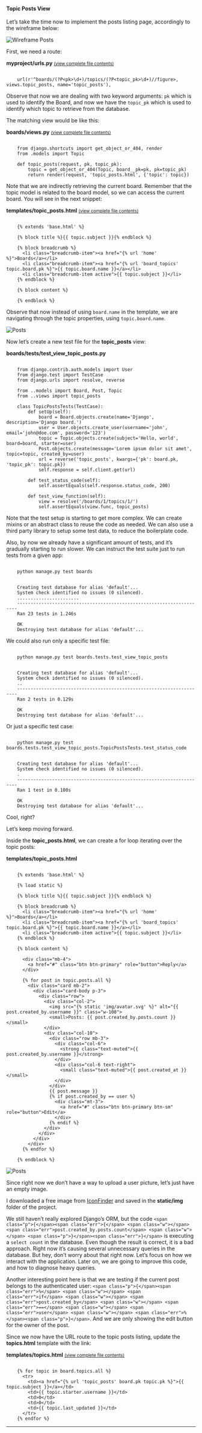 #### Topic Posts View

Let’s take the time now to implement the posts listing page, accordingly to the wireframe below:

![Wireframe Posts](https://simpleisbetterthancomplex.com/media/series/beginners-guide/1.11/part-5/wireframe-posts.png)

First, we need a route:

**myproject/urls.py** <small>[(view complete file contents)](https://gist.github.com/vitorfs/aede6d3b7dc3494cf0df48f796075403#file-urls-py-L38)</small>

```

    url(r'^boards/(?P<pk>\d+)/topics/(?P<topic_pk>\d+)//figure>, views.topic_posts, name='topic_posts'),

```

Observe that now we are dealing with two keyword arguments: `pk` which is used to identify the Board, and now we have the `topic_pk` which is used to identify which topic to retrieve from the database.

The matching view would be like this:

**boards/views.py** <small>[(view complete file contents)](https://gist.github.com/vitorfs/3d73ef25a01eceea07ef3ad8538437cf#file-views-py-L39)</small>

```

    from django.shortcuts import get_object_or_404, render
    from .models import Topic

    def topic_posts(request, pk, topic_pk):
        topic = get_object_or_404(Topic, board__pk=pk, pk=topic_pk)
        return render(request, 'topic_posts.html', {'topic': topic})

```

Note that we are indirectly retrieving the current board. Remember that the topic model is related to the board model, so we can access the current board. You will see in the next snippet:

**templates/topic_posts.html** <small>[(view complete file contents)](https://gist.github.com/vitorfs/17e583f4f0068850c5929bd307dd436a)</small>

```

    {% extends 'base.html' %}

    {% block title %}{{ topic.subject }}{% endblock %}

    {% block breadcrumb %}
      <li class="breadcrumb-item"><a href="{% url 'home' %}">Boards</a></li>
      <li class="breadcrumb-item"><a href="{% url 'board_topics' topic.board.pk %}">{{ topic.board.name }}</a></li>
      <li class="breadcrumb-item active">{{ topic.subject }}</li>
    {% endblock %}

    {% block content %}

    {% endblock %}

```

Observe that now instead of using `board.name` in the template, we are navigating through the topic properties, using `topic.board.name`.

![Posts](https://simpleisbetterthancomplex.com/media/series/beginners-guide/1.11/part-5/posts-1.png)

Now let’s create a new test file for the **topic_posts** view:

**boards/tests/test_view_topic_posts.py**

```

    from django.contrib.auth.models import User
    from django.test import TestCase
    from django.urls import resolve, reverse

    from ..models import Board, Post, Topic
    from ..views import topic_posts

    class TopicPostsTests(TestCase):
        def setUp(self):
            board = Board.objects.create(name='Django', description='Django board.')
            user = User.objects.create_user(username='john', email='john@doe.com', password='123')
            topic = Topic.objects.create(subject='Hello, world', board=board, starter=user)
            Post.objects.create(message='Lorem ipsum dolor sit amet', topic=topic, created_by=user)
            url = reverse('topic_posts', kwargs={'pk': board.pk, 'topic_pk': topic.pk})
            self.response = self.client.get(url)

        def test_status_code(self):
            self.assertEquals(self.response.status_code, 200)

        def test_view_function(self):
            view = resolve('/boards/1/topics/1/')
            self.assertEquals(view.func, topic_posts)

```

Note that the test setup is starting to get more complex. We can create mixins or an abstract class to reuse the code as needed. We can also use a third party library to setup some test data, to reduce the boilerplate code.

Also, by now we already have a significant amount of tests, and it’s gradually starting to run slower. We can instruct the test suite just to run tests from a given app:

```

    python manage.py test boards

```

```

    Creating test database for alias 'default'...
    System check identified no issues (0 silenced).
    .......................
    ----------------------------------------------------------------------
    Ran 23 tests in 1.246s

    OK
    Destroying test database for alias 'default'...

```

We could also run only a specific test file:

```

    python manage.py test boards.tests.test_view_topic_posts

```

```

    Creating test database for alias 'default'...
    System check identified no issues (0 silenced).
    ..
    ----------------------------------------------------------------------
    Ran 2 tests in 0.129s

    OK
    Destroying test database for alias 'default'...

```

Or just a specific test case:

```

    python manage.py test boards.tests.test_view_topic_posts.TopicPostsTests.test_status_code

```

```

    Creating test database for alias 'default'...
    System check identified no issues (0 silenced).
    .
    ----------------------------------------------------------------------
    Ran 1 test in 0.100s

    OK
    Destroying test database for alias 'default'...

```

Cool, right?

Let’s keep moving forward.

Inside the **topic_posts.html**, we can create a for loop iterating over the topic posts:

**templates/topic_posts.html**

```

    {% extends 'base.html' %}

    {% load static %}

    {% block title %}{{ topic.subject }}{% endblock %}

    {% block breadcrumb %}
      <li class="breadcrumb-item"><a href="{% url 'home' %}">Boards</a></li>
      <li class="breadcrumb-item"><a href="{% url 'board_topics' topic.board.pk %}">{{ topic.board.name }}</a></li>
      <li class="breadcrumb-item active">{{ topic.subject }}</li>
    {% endblock %}

    {% block content %}

      <div class="mb-4">
        <a href="#" class="btn btn-primary" role="button">Reply</a>
      </div>

      {% for post in topic.posts.all %}
        <div class="card mb-2">
          <div class="card-body p-3">
            <div class="row">
              <div class="col-2">
                <img src="{% static 'img/avatar.svg' %}" alt="{{ post.created_by.username }}" class="w-100">
                <small>Posts: {{ post.created_by.posts.count }}</small>
              </div>
              <div class="col-10">
                <div class="row mb-3">
                  <div class="col-6">
                    <strong class="text-muted">{{ post.created_by.username }}</strong>
                  </div>
                  <div class="col-6 text-right">
                    <small class="text-muted">{{ post.created_at }}</small>
                  </div>
                </div>
                {{ post.message }}
                {% if post.created_by == user %}
                  <div class="mt-3">
                    <a href="#" class="btn btn-primary btn-sm" role="button">Edit</a>
                  </div>
                {% endif %}
              </div>
            </div>
          </div>
        </div>
      {% endfor %}

    {% endblock %}

```

![Posts](https://simpleisbetterthancomplex.com/media/series/beginners-guide/1.11/part-5/posts-2.png)

Since right now we don’t have a way to upload a user picture, let’s just have an empty image.

I downloaded a free image from [IconFinder](https://www.iconfinder.com/search/?q=user&license=2&price=free) and saved in the **static/img** folder of the project.

We still haven’t really explored Django’s ORM, but the code `<span class="p">{</span><span class="err">{</span> <span class="w"></span> <span class="err">post.created_by.posts.count</span> <span class="w"></span> <span class="p">}</span><span class="err">}</span>` is executing a `select count` in the database. Even though the result is correct, it is a bad approach. Right now it’s causing several unnecessary queries in the database. But hey, don’t worry about that right now. Let’s focus on how we interact with the application. Later on, we are going to improve this code, and how to diagnose heavy queries.

Another interesting point here is that we are testing if the current post belongs to the authenticated user: `<span class="p">{</span><span class="err">%</span> <span class="w"></span> <span class="err">if</span> <span class="w"></span> <span class="err">post.created_by</span> <span class="w"></span> <span class="err">==</span> <span class="w"></span> <span class="err">user</span> <span class="w"></span> <span class="err">%</span><span class="p">}</span>`. And we are only showing the edit button for the owner of the post.

Since we now have the URL route to the topic posts listing, update the **topics.html** template with the link:

**templates/topics.html** <small>[(view complete file contents)](https://gist.github.com/vitorfs/cb4b7c9ff382ddeafb4114d0c84b3869)</small>

```

    {% for topic in board.topics.all %}
      <tr>
        <td><a href="{% url 'topic_posts' board.pk topic.pk %}">{{ topic.subject }}</a></td>
        <td>{{ topic.starter.username }}</td>
        <td>0</td>
        <td>0</td>
        <td>{{ topic.last_updated }}</td>
      </tr>
    {% endfor %}

```

* * *